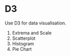 # D3
 Use D3 for data visualisation.
  1. Extrema and Scale
  2. Scatterplot
  3. Histogram
  4. Pie Chart
